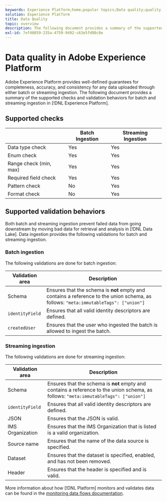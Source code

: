 ```yaml
---
keywords: Experience Platform;home;popular topics;Data quality;quality;Quality;Supported validation;Validation;supported validation;
solution: Experience Platform
title: Data Quality
topic: overview
description: The following document provides a summary of the supported checks and validation behaviors for batch and streaming ingestion in Adobe Experience Platform.
exl-id: 7ef40859-235a-4759-9492-c63e5fd80c8e
---
```

# Data quality in Adobe Experience Platform

Adobe Experience Platform provides well-defined guarantees for completeness, accuracy, and consistency for any data uploaded through either batch or streaming ingestion. The following document provides a summary of the supported checks and validation behaviors for batch and streaming ingestion in [!DNL Experience Platform].

## Supported checks

| &nbsp; | Batch Ingestion | Streaming Ingestion |
| ------ | --------------- | ------------------- |
| Data type check | Yes | Yes |
| Enum check | Yes | Yes |
| Range check (min, max) | Yes | Yes |
| Required field check | Yes | Yes |
| Pattern check | No | Yes |
| Format check | No | Yes |

## Supported validation behaviors

Both batch and streaming ingestion prevent failed data from going downstream by moving bad data for retrieval and analysis in [!DNL Data Lake]. Data ingestion provides the following validations for batch and streaming ingestion.

### Batch ingestion

The following validations are done for batch ingestion:

| Validation area | Description |
| --------------- | ----------- |
| Schema | Ensures that the schema is **not** empty and contains a reference to the union schema, as follows: `"meta:immutableTags": ["union"]` |
| `identityField` | Ensures that all valid identity descriptors are defined. |
| `createdUser` | Ensures that the user who ingested the batch is allowed to ingest the batch. |

### Streaming ingestion

The following validations are done for streaming ingestion:

| Validation area | Description |
| --------------- | ----------- |
| Schema | Ensures that the schema is **not** empty and contains a reference to the union schema, as follows: `"meta:immutableTags": ["union"]` |
| `identityField` | Ensures that all valid identity descriptors are defined. |
| JSON | Ensures that the JSON is valid. |
| IMS Organization | Ensures that the IMS Organization that is listed is a valid organization. |
| Source name | Ensures that the name of the data source is specified. |
| Dataset | Ensures that the dataset is specified, enabled, and has not been removed. |
| Header | Ensures that the header is specified and is valid. |

More information about how [!DNL Platform] monitors and validates data can be found in the [monitoring data flows documentation](./monitor-data-ingestion.md).
